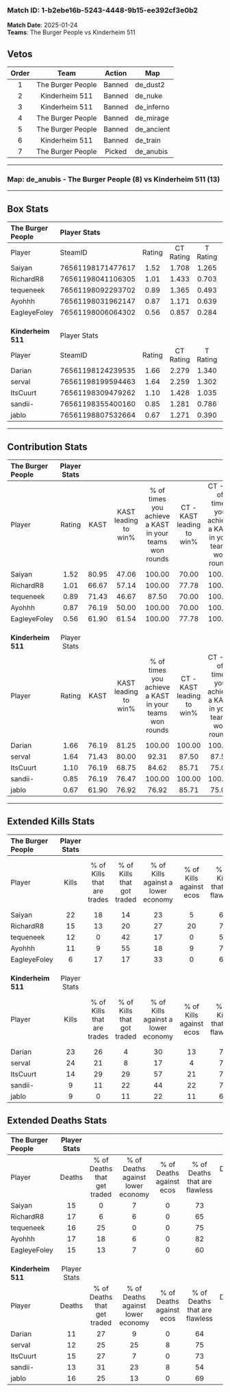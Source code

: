 ### Match ID: 1-b2ebe16b-5243-4448-9b15-ee392cf3e0b2  
**Match Date**: 2025-01-24  
**Teams**: The Burger People vs Kinderheim 511  

## Vetos  

| Order | Team | Action | Map |
| :---: | :--: | :----: | --- |
| 1 | The Burger People | Banned | de_dust2 |
| 2 | Kinderheim 511 | Banned | de_nuke |
| 3 | Kinderheim 511 | Banned | de_inferno |
| 4 | The Burger People | Banned | de_mirage |
| 5 | The Burger People | Banned | de_ancient |
| 6 | Kinderheim 511 | Banned | de_train |
| 7 | The Burger People | Picked | de_anubis |

---  

### **Map**: de_anubis - The Burger People (8) vs Kinderheim 511 (13)  
---  

## Box Stats  

| **The Burger People** | Player Stats      |        |           |          |       |       |       |         |        |      |     |
| :- | :- | :-: | :-: | :-: | :-: | :-: | :-: | :-: | :-: | :-: | :-: |
| Player                | SteamID           | Rating | CT Rating | T Rating | KAST  |  ADR  | Kills | Assists | Deaths | K/D  | HS% |
| Saiyan                | 76561198171477617 |  1.52  |   1.708   |  1.265   | 80.95 | 101.4 |  22   |    3    |   15   | 1.47 | 40  |
| RichardR8             | 76561198041106305 |  1.01  |   1.433   |  0.703   | 66.67 | 82.5  |  15   |    3    |   17   | 0.88 | 80  |
| tequeneek             | 76561198092293702 |  0.89  |   1.365   |  0.493   | 71.43 | 63.7  |  12   |    3    |   16   | 0.75 | 33  |
| Ayohhh                | 76561198031962147 |  0.87  |   1.171   |  0.639   | 76.19 | 59.4  |  11   |    8    |   17   | 0.65 | 45  |
| EagleyeFoley          | 76561198006064302 |  0.56  |   0.857   |  0.284   | 61.90 | 52.2  |   6   |    3    |   15   | 0.40 | 33  |
|                       |                   |        |           |          |       |       |       |         |        |      |     |
|                       |                   |        |           |          |       |       |       |         |        |      |     |
|                       |                   |        |           |          |       |       |       |         |        |      |     |
| **Kinderheim 511**    | Player Stats      |        |           |          |       |       |       |         |        |      |     |
| Player                | SteamID           | Rating | CT Rating | T Rating | KAST  |  ADR  | Kills | Assists | Deaths | K/D  | HS% |
| Darian                | 76561198124239535 |  1.66  |   2.279   |  1.340   | 76.19 | 111.4 |  23   |    4    |   11   | 2.09 | 56  |
| serval                | 76561198199594463 |  1.64  |   2.259   |  1.302   | 71.43 | 104.9 |  24   |    7    |   12   | 2.00 | 37  |
| ItsCuurt              | 76561198309479262 |  1.10  |   1.428   |  1.035   | 76.19 | 78.4  |  14   |    8    |   15   | 0.93 | 28  |
| sandii-               | 76561198355400160 |  0.85  |   1.281   |  0.786   | 76.19 | 52.0  |   9   |    6    |   13   | 0.69 | 33  |
| jablo                 | 76561198807532664 |  0.67  |   1.271   |  0.390   | 61.90 | 55.6  |   9   |    2    |   16   | 0.56 | 55  |
---  

## Contribution Stats  

| **The Burger People** | Player Stats |       |                      |                                                        |                           |                                                             |                          |                                                            |
| :- | :-: | :-: | :-: | :-: | :-: | :-: | :-: | :-: |
| Player                |    Rating    | KAST  | KAST leading to win% | % of times you achieve a KAST in your teams won rounds | CT - KAST leading to win% | CT - % of times you achieve a KAST in your teams won rounds | T - KAST leading to win% | T - % of times you achieve a KAST in your teams won rounds |
| Saiyan                |     1.52     | 80.95 |        47.06         |                         100.00                         |           70.00           |                           100.00                            |          14.29           |                           100.00                           |
| RichardR8             |     1.01     | 66.67 |        57.14         |                         100.00                         |           77.78           |                           100.00                            |          20.00           |                           100.00                           |
| tequeneek             |     0.89     | 71.43 |        46.67         |                         87.50                          |           70.00           |                           100.00                            |           0.00           |                            0.00                            |
| Ayohhh                |     0.87     | 76.19 |        50.00         |                         100.00                         |           70.00           |                           100.00                            |          16.67           |                           100.00                           |
| EagleyeFoley          |     0.56     | 61.90 |        61.54         |                         100.00                         |           77.78           |                           100.00                            |          25.00           |                           100.00                           |
|                       |              |       |                      |                                                        |                           |                                                             |                          |                                                            |
|                       |              |       |                      |                                                        |                           |                                                             |                          |                                                            |
|                       |              |       |                      |                                                        |                           |                                                             |                          |                                                            |
| **Kinderheim 511**    | Player Stats |       |                      |                                                        |                           |                                                             |                          |                                                            |
| Player                |    Rating    | KAST  | KAST leading to win% | % of times you achieve a KAST in your teams won rounds | CT - KAST leading to win% | CT - % of times you achieve a KAST in your teams won rounds | T - KAST leading to win% | T - % of times you achieve a KAST in your teams won rounds |
| Darian                |     1.66     | 76.19 |        81.25         |                         100.00                         |          100.00           |                           100.00                            |          62.50           |                           100.00                           |
| serval                |     1.64     | 71.43 |        80.00         |                         92.31                          |           87.50           |                            87.50                            |          71.43           |                           100.00                           |
| ItsCuurt              |     1.10     | 76.19 |        68.75         |                         84.62                          |           85.71           |                            75.00                            |          55.56           |                           100.00                           |
| sandii-               |     0.85     | 76.19 |        76.47         |                         100.00                         |          100.00           |                           100.00                            |          55.56           |                           100.00                           |
| jablo                 |     0.67     | 61.90 |        76.92         |                         76.92                          |           85.71           |                            75.00                            |          66.67           |                           80.00                            |
---  

## Extended Kills Stats  

| **The Burger People** | Player Stats |                            |                            |                                    |                         |                              |                                 |                                       |                    |           |
| :- | :-: | :-: | :-: | :-: | :-: | :-: | :-: | :-: | :-: | :-: |
| Player                |    Kills     | % of Kills that are trades | % of Kills that got traded | % of Kills against a lower economy | % of Kills against ecos | % of Kills that are flawless | % of Kills that are close duels | % of Kills that are assisted by flash | Pistol Round Kills | AWP Kills |
| Saiyan                |      22      |             18             |             14             |                 23                 |            5            |              68              |                0                |                   5                   |         0          |     9     |
| RichardR8             |      15      |             13             |             20             |                 27                 |           20            |              73              |               13                |                  13                   |         3          |     3     |
| tequeneek             |      12      |             0              |             42             |                 17                 |            0            |              58              |                8                |                  17                   |         3          |     0     |
| Ayohhh                |      11      |             9              |             55             |                 18                 |            9            |              73              |                9                |                   0                   |         1          |     0     |
| EagleyeFoley          |      6       |             17             |             17             |                 33                 |            0            |              67              |               17                |                   0                   |         1          |     0     |
|                       |              |                            |                            |                                    |                         |                              |                                 |                                       |                    |           |
|                       |              |                            |                            |                                    |                         |                              |                                 |                                       |                    |           |
|                       |              |                            |                            |                                    |                         |                              |                                 |                                       |                    |           |
| **Kinderheim 511**    | Player Stats |                            |                            |                                    |                         |                              |                                 |                                       |                    |           |
| Player                |    Kills     | % of Kills that are trades | % of Kills that got traded | % of Kills against a lower economy | % of Kills against ecos | % of Kills that are flawless | % of Kills that are close duels | % of Kills that are assisted by flash | Pistol Round Kills | AWP Kills |
| Darian                |      23      |             26             |             4              |                 30                 |           13            |              74              |                0                |                   9                   |         2          |     0     |
| serval                |      24      |             21             |             8              |                 17                 |            4            |              71              |                4                |                   0                   |         3          |    12     |
| ItsCuurt              |      14      |             29             |             29             |                 57                 |           21            |              71              |                0                |                   0                   |         0          |     0     |
| sandii-               |      9       |             11             |             22             |                 44                 |           22            |              78              |               11                |                   0                   |         0          |     1     |
| jablo                 |      9       |             0              |             11             |                 22                 |           11            |              67              |                0                |                  22                   |         1          |     0     |
## Extended Deaths Stats  

| **The Burger People** | Player Stats |                             |                                   |                          |                               |                            |                           |               |
| :- | :-: | :-: | :-: | :-: | :-: | :-: | :-: | :-: |
| Player                |    Deaths    | % of Deaths that get traded | % of Deaths against lower economy | % of Deaths against ecos | % of Deaths that are flawless | % of Deaths that are close | % of Deaths while blinded | Deaths to AWP |
| Saiyan                |      15      |              0              |                 7                 |            0             |              73               |             0              |             0             |       4       |
| RichardR8             |      17      |              6              |                 6                 |            0             |              65               |             0              |            12             |       2       |
| tequeneek             |      16      |             25              |                 0                 |            0             |              75               |             0              |             0             |       2       |
| Ayohhh                |      17      |             18              |                 6                 |            0             |              82               |             0              |             6             |       3       |
| EagleyeFoley          |      15      |             13              |                 7                 |            0             |              60               |             13             |             7             |       2       |
|                       |              |                             |                                   |                          |                               |                            |                           |               |
|                       |              |                             |                                   |                          |                               |                            |                           |               |
|                       |              |                             |                                   |                          |                               |                            |                           |               |
| **Kinderheim 511**    | Player Stats |                             |                                   |                          |                               |                            |                           |               |
| Player                |    Deaths    | % of Deaths that get traded | % of Deaths against lower economy | % of Deaths against ecos | % of Deaths that are flawless | % of Deaths that are close | % of Deaths while blinded | Deaths to AWP |
| Darian                |      11      |             27              |                 9                 |            0             |              64               |             0              |             9             |       3       |
| serval                |      12      |             25              |                25                 |            8             |              75               |             8              |             0             |       2       |
| ItsCuurt              |      15      |             27              |                 7                 |            0             |              73               |             7              |            13             |       3       |
| sandii-               |      13      |             31              |                23                 |            8             |              54               |             8              |             8             |       1       |
| jablo                 |      16      |             25              |                13                 |            0             |              69               |             13             |             6             |       3       |
